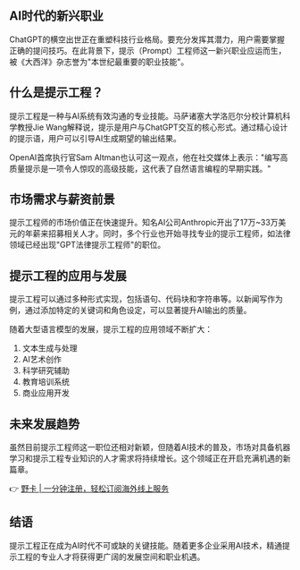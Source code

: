 ## AI时代的新兴职业

ChatGPT的横空出世正在重塑科技行业格局。要充分发挥其潜力，用户需要掌握正确的提问技巧。在此背景下，提示（Prompt）工程师这一新兴职业应运而生，被《大西洋》杂志誉为"本世纪最重要的职业技能"。

## 什么是提示工程？

提示工程是一种与AI系统有效沟通的专业技能。马萨诸塞大学洛厄尔分校计算机科学教授Jie Wang解释说，提示是用户与ChatGPT交互的核心形式。通过精心设计的提示语，用户可以引导AI生成期望的输出结果。

OpenAI首席执行官Sam Altman也认可这一观点，他在社交媒体上表示："编写高质量提示是一项令人惊叹的高级技能，这代表了自然语言编程的早期实践。"

## 市场需求与薪资前景

提示工程师的市场价值正在快速提升。知名AI公司Anthropic开出了17万~33万美元的年薪来招募相关人才。同时，多个行业也开始寻找专业的提示工程师，如法律领域已经出现"GPT法律提示工程师"的职位。

## 提示工程的应用与发展

提示工程可以通过多种形式实现，包括语句、代码块和字符串等。以新闻写作为例，通过添加特定的关键词和角色设定，可以显著提升AI输出的质量。

随着大型语言模型的发展，提示工程的应用领域不断扩大：

1. 文本生成与处理
2. AI艺术创作
3. 科学研究辅助
4. 教育培训系统
5. 商业应用开发

## 未来发展趋势

虽然目前提示工程师这一职位还相对新颖，但随着AI技术的普及，市场对具备机器学习和提示工程专业知识的人才需求将持续增长。这个领域正在开启充满机遇的新篇章。

👉 [野卡 | 一分钟注册，轻松订阅海外线上服务](https://bit.ly/bewildcard)

## 结语

提示工程正在成为AI时代不可或缺的关键技能。随着更多企业采用AI技术，精通提示工程的专业人才将获得更广阔的发展空间和职业机遇。